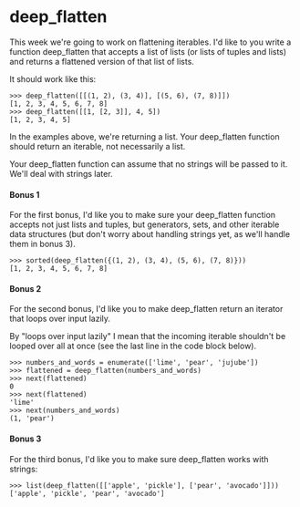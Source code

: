 # deep_flatten

This week we're going to work on flattening iterables. I'd like to you write a function deep_flatten that accepts a list of lists (or lists of tuples and lists) and returns a flattened version of that list of lists.

It should work like this:

````
>>> deep_flatten([[(1, 2), (3, 4)], [(5, 6), (7, 8)]])
[1, 2, 3, 4, 5, 6, 7, 8]
>>> deep_flatten([[1, [2, 3]], 4, 5])
[1, 2, 3, 4, 5]
````

In the examples above, we're returning a list. Your deep_flatten function should return an iterable, not necessarily a list.

Your deep_flatten function can assume that no strings will be passed to it. We'll deal with strings later.

#### Bonus 1

For the first bonus, I'd like you to make sure your deep_flatten function accepts not just lists and tuples, but generators, sets, and other iterable data structures (but don't worry about handling strings yet, as we'll handle them in bonus 3).

    >>> sorted(deep_flatten({(1, 2), (3, 4), (5, 6), (7, 8)}))
    [1, 2, 3, 4, 5, 6, 7, 8]

#### Bonus 2

For the second bonus, I'd like you to make deep_flatten return an iterator that loops over input lazily.

By "loops over input lazily" I mean that the incoming iterable shouldn't be looped over all at once (see the last line in the code block below).

    >>> numbers_and_words = enumerate(['lime', 'pear', 'jujube'])
    >>> flattened = deep_flatten(numbers_and_words)
    >>> next(flattened)
    0
    >>> next(flattened)
    'lime'
    >>> next(numbers_and_words)
    (1, 'pear')

#### Bonus 3

For the third bonus, I'd like you to make sure deep_flatten works with strings:

    >>> list(deep_flatten([['apple', 'pickle'], ['pear', 'avocado']]))
    ['apple', 'pickle', 'pear', 'avocado']
